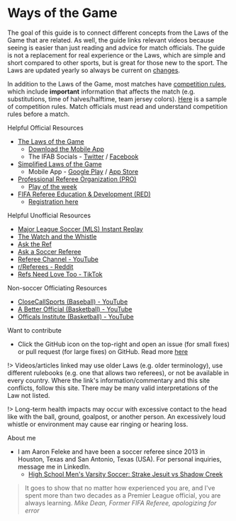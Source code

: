 # Ways of the Game

The goal of this guide is to connect different concepts from the Laws of the Game that are related. As well, the guide links relevant videos because seeing is easier than just reading and advice for match officials. The guide is not a replacement for real experience or the Laws, which are simple and short compared to other sports, but is great for those new to the sport. The Laws are updated yearly so always be current on [changes](/law-changes).

In addition to the Laws of the Game, most matches have [competition rules](https://footballrules.com/about/additional-competition-rules), which include **important** information that affects the match (e.g. substitutions, time of halves/halftime, team jersey colors). [Here](https://cdn1.sportngin.com/attachments/document/0146/2001/Tournament_Rules_Template.pdf) is a sample of competition rules. Match officials must read and understand competition rules before a match. 

Helpful Official Resources

- [The Laws of the Game](http://www.theifab.com/?side-menu-open=true)
  - [Download the Mobile App](https://www.theifab.com/logapp/)
  - The IFAB Socials - [Twitter](https://twitter.com/TheIFAB/) / [Facebook](https://www.facebook.com/theifab/)
- [Simplified Laws of the Game](http://www.footballrules.com)
  - Mobile App - [Google Play](https://play.google.com/store/apps/details?id=com.theifab.footballrules) / [App Store](https://apps.apple.com/us/app/football-rules-by-the-ifab/id6450178840)
- [Professional Referee Organization (PRO)](https://proreferees.com/)
  - [Play of the week](https://proreferees.com/category/playoftheweek/)
- [FIFA Referee Education & Development (RED)](https://red.fifa.com/)
  - [Registration here](https://fifa.eu.qualtrics.com/jfe/form/SV_0v4p742FVilnOpU)

Helpful Unofficial Resources

- [Major League Soccer (MLS) Instant Replay](https://www.mlssoccer.com/video/topics/instant-replay/)
- [The Watch and the Whistle](https://www.watchandwhistle.org/)
- [Ask the Ref](http://asktheref.com/)
- [Ask a Soccer Referee](https://www.askasoccerreferee.com/)
- [Referee Channel - YouTube](https://www.youtube.com/@RefereeChannel/featured)
- [r/Referees - Reddit](http://reddit.com/r/referees)
- [Refs Need Love Too - TikTok](https://www.tiktok.com/@refsneedlovetoo)

Non-soccer Officiating Resources
- [CloseCallSports (Baseball) - YouTube ](https://youtube.com/@closecallsports)
- [A Better Official (Basketball) - YouTube ](https://youtube.com/@betterofficials)
- [Officals Institute (Basketball) - YouTube](https://youtube.com/@officialsinstitute)

Want to contribute

- Click the GitHub icon on the top-right and open an issue (for small fixes) or pull request (for large fixes) on GitHub. Read more [here](/CONTRIBUTING.md)

!> Videos/articles linked may use older Laws (e.g. older terminology), use different rulebooks (e.g. one that allows two referees), or not be available in every country. Where the link's information/commentary and this site conflicts, follow this site. There may be many valid interpretations of the Law not listed.

!> Long-term health impacts may occur with excessive contact to the head like with the ball, ground, goalpost, or another person. An excessively loud whistle or environment may cause ear ringing or hearing loss. 

About me

- I am Aaron Feleke and have been a soccer referee since 2013 in Houston, Texas and San Antonio, Texas (USA). For personal inquiries, message me in LinkedIn.
  - [High School Men's Varsity Soccer: Strake Jesuit vs Shadow Creek](/1.md)
 
> It goes to show that no matter how experienced you are, and I've spent more than two decades as a Premier League official, you are always learning. _Mike Dean, Former FIFA Referee, apologizing for error_
